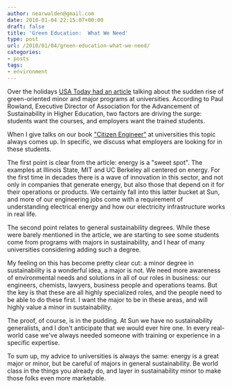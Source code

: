 ```yaml
---
author: nearwalden@gmail.com
date: 2010-01-04 22:15:07+00:00
draft: false
title: 'Green Education:  What We Need'
type: post
url: /2010/01/04/green-education-what-we-need/
categories:
- posts
tags:
- environment
---
```


Over the holidays [USA Today had an article](http://www.usatoday.com/money/industries/environment/2009-12-27-green-colleges_N.htm?loc=interstitialskip) talking about the sudden rise of green-oriented minor and major programs at universities.  According to Paul Rowland, Executive Director of Association for the Advancement of Sustainability in Higher Education, two factors are driving the surge: students want the courses, and employers want the trained students.





When I give talks on our book ["Citizen Engineer"](http://www.amazon.com/Citizen-Engineer-Handbook-Responsible-Engineering/dp/0137143923/ref=sr_1_1?ie=UTF8&s=books&qid=1262609077&sr=8-1) at universities this topic always comes up.  In specific, we discuss what employers are looking for in these students.





The first point is clear from the article:  energy is a "sweet spot".  The examples at Illinois State, MIT and UC Berkeley all centered on energy.  For the first time in decades there is a wave of innovation in this sector, and not only in companies that generate energy, but also those that depend on it for their operations or products.  We certainly fall into this latter bucket at Sun, and more of our engineering jobs come with a requirement of understanding electrical energy and how our electricity infrastructure works in real life.





The second point relates to general sustainability degrees.  While these were barely mentioned in the article, we are starting to see some students come from programs with majors in sustainability, and I hear of many universities considering adding such a degree.





My feeling on this has become pretty clear cut:  a minor degree in sustainability is a wonderful idea, a major is not.  We need more awareness of environmental needs and solutions in all of our roles in business:  our engineers, chemists, lawyers, business people and operations teams.  But the key is that these are all highly specialized roles, and the people need to be able to do these first.  I want the major to be in these areas, and will highly value a minor in sustainability.





The proof, of course, is in the pudding.  At Sun we have no sustainability generalists, and I don't anticipate that we would ever hire one.  In every real-world case we've always needed someone with training or experience in a specific expertise.





To sum up, my advice to universities is always the same:  energy is a great major or minor, but be careful of majors in general sustainability.  Be world class in the things you already do, and layer in sustainability minor to make those folks even more marketable.



